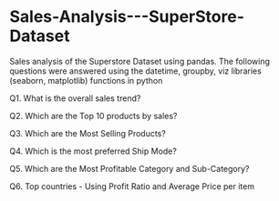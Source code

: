 # Sales-Analysis---SuperStore-Dataset
Sales analysis of the Superstore Dataset using pandas. The following questions were answered using the datetime, groupby, viz libraries (seaborn, matplotlib) functions in python

Q1. What is the overall sales trend?

Q2. Which are the Top 10 products by sales?

Q3. Which are the Most Selling Products?

Q4. Which is the most preferred Ship Mode?

Q5. Which are the Most Profitable Category and Sub-Category?

Q6. Top countries - Using Profit Ratio and Average Price per item
